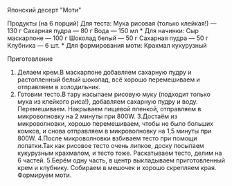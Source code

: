 Японский десерт "Моти"

Продукты (на 6 порций)
Для теста:
Мука рисовая (только клейкая!) — 130 г
Сахарная пудра — 80 г
Вода — 150 мл
*
Для начинки:
Сыр маскарпоне — 100 г
Шоколад белый — 50 г
Сахарная пудра — 50 г
Клубника — 6 шт.
*
Для формирования моти:
Крахмал кукурузный

Приготовление
1. Делаем крем.В маскарпоне добавляем сахарную пудру и растопленный белый шоколад, всё хорошо перемешиваем и отправляем в холодильник.
2. Готовим тесто.В тару насыпаем рисовую муку (подходит только мука из клейкого риса!), добавляем сахарную пудру и воду. Перемешиваем.
Накрываем пищевой пленкой, отправляем в микроволновку на 2 минуты при 800W.
3.Достаём из микроволновки, хорошо перемешиваем, чтобы не было больших комков, и снова отправляем в микроволновку на 1,5 минуты при 800W.
4.После микроволновки взбиваем тесто при помощи лопатки.Так как рисовое тесто очень липкое, доску посыпаем кукурузным крахмалом, и тесто тоже.
Раскатываем тесто, делим на 6 частей.
5.Берём одну часть, в центр выкладываем приготовленный крем и клубнику.
Собираем в мешочек и хорошо скрепляем края.
Формируем моти.

